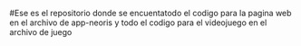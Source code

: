 #Ese es el repositorio donde se encuentatodo el codigo para la pagina web en el archivo de app-neoris y todo el codigo para el videojuego en el archivo de juego 
